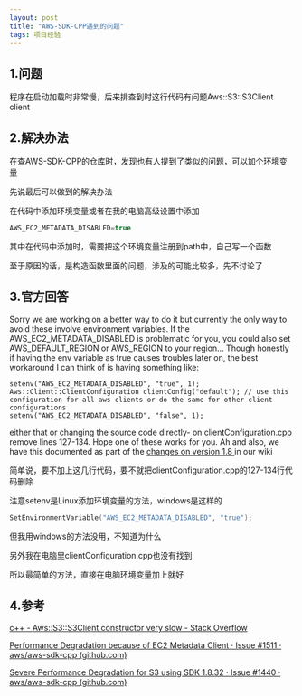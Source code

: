 ```yaml
---
layout: post
title: "AWS-SDK-CPP遇到的问题"
tags: 项目经验
---
```


## 1.问题

程序在启动加载时非常慢，后来排查到时这行代码有问题Aws::S3::S3Client client

## 2.解决办法

在查AWS-SDK-CPP的仓库时，发现也有人提到了类似的问题，可以加个环境变量

先说最后可以做到的解决办法

在代码中添加环境变量或者在我的电脑高级设置中添加

```cpp
AWS_EC2_METADATA_DISABLED=true
```

其中在代码中添加时，需要把这个环境变量注册到path中，自己写一个函数

至于原因的话，是构造函数里面的问题，涉及的可能比较多，先不讨论了

## 3.官方回答

Sorry we are working on a better way to do it but currently the only way to avoid these involve environment variables. If the AWS_EC2_METADATA_DISABLED is problematic for you, you could also set AWS_DEFAULT_REGION or AWS_REGION to your region...
Though honestly if having the env variable as true causes troubles later on, the best workaround I can think of is having something like:

```
setenv("AWS_EC2_METADATA_DISABLED", "true", 1);
Aws::Client::ClientConfiguration clientConfig("default"); // use this configuration for all aws clients or do the same for other client configurations
setenv("AWS_EC2_METADATA_DISABLED", "false", 1);
```

either that or changing the source code directly- on clientConfiguration.cpp remove lines 127-134.
Hope one of these works for you.
Ah and also, we have this documented as part of the [changes on version 1.8 ](https://github.com/aws/aws-sdk-cpp/wiki/What’s-New-in-AWS-SDK-for-CPP-Version-1.8#client-configuration-now-reads-environment-variables-configuration-file-and-ec2-metadata-to-get-default-aws-region)in our wiki

简单说，要不加上这几行代码，要不就把clientConfiguration.cpp的127-134行代码删除

注意setenv是Linux添加环境变量的方法，windows是这样的

```cpp
SetEnvironmentVariable("AWS_EC2_METADATA_DISABLED", "true");
```

但我用windows的方法没用，不知道为什么

另外我在电脑里clientConfiguration.cpp也没有找到

所以最简单的方法，直接在电脑环境变量加上就好

## 4.参考

[c++ - Aws::S3::S3Client constructor very slow - Stack Overflow](https://stackoverflow.com/questions/63725308/awss3s3client-constructor-very-slow)

[Performance Degradation because of EC2 Metadata Client · Issue #1511 · aws/aws-sdk-cpp (github.com)](https://github.com/aws/aws-sdk-cpp/issues/1511)

[Severe Performance Degradation for S3 using SDK 1.8.32 · Issue #1440 · aws/aws-sdk-cpp (github.com)](https://github.com/aws/aws-sdk-cpp/issues/1440)





# 
